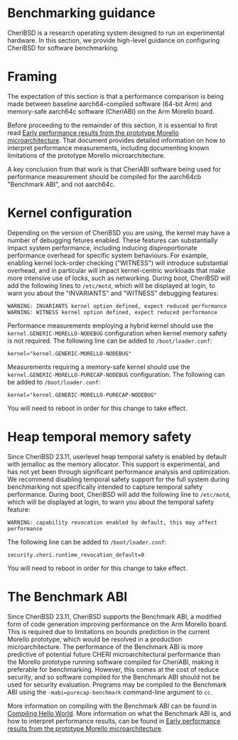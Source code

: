 # Benchmarking guidance

CheriBSD is a research operating system designed to run on experimental
hardware.
In this section, we provide high-level guidance on configuring CheriBSD for
software benchmarking.

# Framing

The expectation of this section is that a performance comparison is being
made between baseline aarch64-compiled software (64-bit Arm) and memory-safe
aarch64c software (CheriABI) on the Arm Morello board.

Before proceeding to the remainder of this section, it is essential to first
read [Early performance results from the prototype Morello
microarchitecture](https://ctsrd-cheri.github.io/morello-early-performance-results/cover/index.html).
That document provides detailed information on how to interpret performance
measurements, including documenting known limitations of the prototype
Morello microarchitecture.

A key conclusion from that work is that CheriABI software being used for
performance measurement should be compiled for the aarch64cb "Benchmark ABI",
and not aarch64c.

# Kernel configuration

Depending on the version of CheriBSD you are using, the kernel may have a
number of debugging fetures enabled.
These features can substantially impact system performance, including
inducing disproportionate performance overhead for specific system behaviours.
For example, enabling kernel lock-order checking ("WITNESS") will introduce
substantial overhead, and in particular will impact kernel-centric workloads
that make more intensive use of locks, such as networking.
During boot, CheriBSD will add the following lines to `/etc/motd`, which will
be displayed at login, to warn you about the "INVARIANTS" and "WITNESS"
debugging features:

```
WARNING: INVARIANTS kernel option defined, expect reduced performance
WARNING: WITNESS kernel option defined, expect reduced performance
```

Performance measurements employing a hybrid kernel should use the
`kernel.GENERIC-MORELLO-NODEBUG` configuration when kernel memory safety is
not required.
The following line can be added to `/boot/loader.conf`:

```
kernel="kernel.GENERIC-MORELLO-NODEBUG"
```

Measurements requiring a memory-safe kernel should use the
`kernel.GENERIC-MORELLO-PURECAP-NODEBUG` configuration.
The following can be added to `/boot/loader.conf`:

```
kernel="kernel.GENERIC-MORELLO-PURECAP-NODEBUG"
```

You will need to reboot in order for this change to take effect.

# Heap temporal memory safety

Since CheriBSD 23.11, userlevel heap temporal safety is enabled by default with jemalloc as the memory allocator.
This support is experimental, and has not yet been through significant
performance analysis and optimization.
We recommend disabling temporal safety support for the full system during
benchmarking not specifically intended to capture temporal safety
performance.
During boot, CheriBSD will add the following line to `/etc/motd`, which will
be displayed at login, to warn you about the temporal safety feature:

```
WARNING: capability revocation enabled by default, this may affect performance
```

The following line can be added to `/boot/loader.conf`:

```
security.cheri.runtime_revocation_default=0
```

You will need to reboot in order for this change to take effect.

# The Benchmark ABI

Since CheriBSD 23.11, CheriBSD supports the Benchmark ABI, a modified form of
code generation improving performance on the Arm Morello board.
This is required due to limitations on bounds prediction in the current
Morello prototype, which would be resolved in a production microarchitecture.
The performance of the Benchmark ABI is more predictive of potential future
CHERI microarchitectural performance than the Morello prototype running
software compiled for CheriABI, making it preferable for benchmarking.
However, this comes at the cost of reduce security, and so software compiled
for the Benchmark ABI should not be used for security evaluation.
Programs may be compiled to the Benchmark ABI using the
`-mabi=purecap-benchmark` command-line argument to `cc`.

More information on compiling with the Benchmark ABI can be found in
[Compiling Hello World](../helloworld/).
More information on what the Benchmark ABI is, and how to interpret
performance results, can be found in [Early performance results from the
prototype Morello
microarchitecture](https://ctsrd-cheri.github.io/morello-early-performance-results/cover/index.html).
